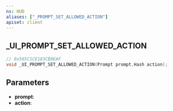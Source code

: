 ```yaml
---
ns: HUD
aliases: ["_PROMPT_SET_ALLOWED_ACTION"]
apiset: client
---
```

## _UI_PROMPT_SET_ALLOWED_ACTION

```c
// 0x565C1CE183CB0EAF
void _UI_PROMPT_SET_ALLOWED_ACTION(Prompt prompt,Hash action);
```


## Parameters
* **prompt**:
* **action**:



